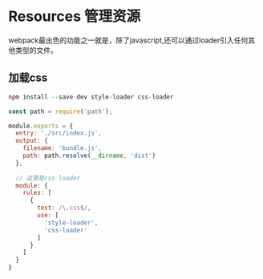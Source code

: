 # Resources 管理资源

webpack最出色的功能之一就是，除了javascript,还可以通过loader引入任何其他类型的文件。

## 加载css

```js
npm install --save-dev style-loader css-loader

const path = require('path');

module.exports = {
  entry: './src/index.js',
  output: {
    filename: 'bundle.js',
    path: path.resolve(__dirname, 'dist')
  },
  
  // 这里是css loader
  module: {
    rules: [
      {
        test: /\.css$/,
        use: [
          'style-loader',
          'css-loader'
        ]
      }
    ]
  }
}
```
